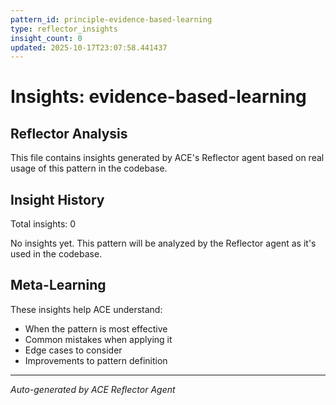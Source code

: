 ```yaml
---
pattern_id: principle-evidence-based-learning
type: reflector_insights
insight_count: 0
updated: 2025-10-17T23:07:58.441437
---
```

# Insights: evidence-based-learning

## Reflector Analysis

This file contains insights generated by ACE's Reflector agent based on real usage of this pattern in the codebase.

## Insight History

Total insights: 0

No insights yet. This pattern will be analyzed by the Reflector agent as it's used in the codebase.

## Meta-Learning

These insights help ACE understand:
- When the pattern is most effective
- Common mistakes when applying it
- Edge cases to consider
- Improvements to pattern definition

---

*Auto-generated by ACE Reflector Agent*
